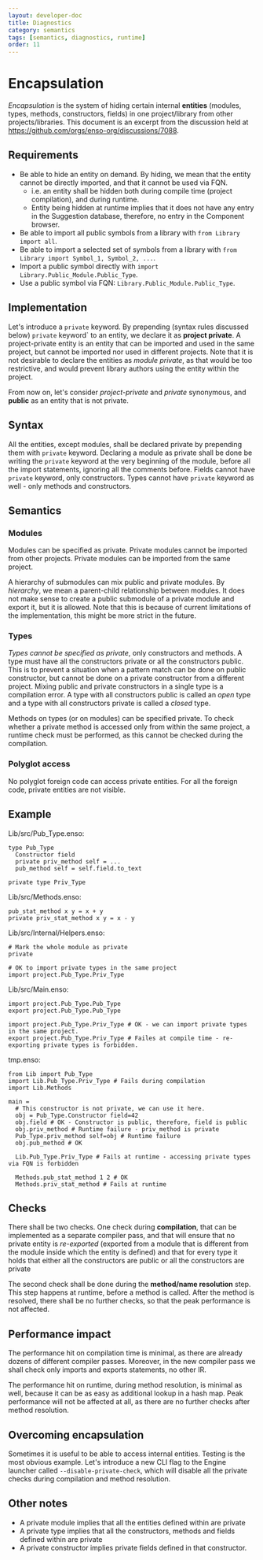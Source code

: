 ```yaml
---
layout: developer-doc
title: Diagnostics
category: semantics
tags: [semantics, diagnostics, runtime]
order: 11
---
```


# Encapsulation

_Encapsulation_ is the system of hiding certain internal **entities** (modules,
types, methods, constructors, fields) in one project/library from other
projects/libraries. This document is an excerpt from the discussion held at
https://github.com/orgs/enso-org/discussions/7088.

## Requirements

- Be able to hide an entity on demand. By hiding, we mean that the entity cannot
  be directly imported, and that it cannot be used via FQN.
  - i.e. an entity shall be hidden both during compile time (project
    compilation), and during runtime.
  - Entity being hidden at runtime implies that it does not have any entry in
    the Suggestion database, therefore, no entry in the Component browser.
- Be able to import all public symbols from a library with
  `from Library import all`.
- Be able to import a selected set of symbols from a library with
  `from Library import Symbol_1, Symbol_2, ...`.
- Import a public symbol directly with
  `import Library.Public_Module.Public_Type`.
- Use a public symbol via FQN: `Library.Public_Module.Public_Type`.

## Implementation

Let's introduce a `private` keyword. By prepending (syntax rules discussed
below) `private` keyword` to an entity, we declare it as **project private**. A
project-private entity is an entity that can be imported and used in the same
project, but cannot be imported nor used in different projects. Note that it is
not desirable to declare the entities as _module private_, as that would be too
restrictive, and would prevent library authors using the entity within the
project.

From now on, let's consider _project-private_ and _private_ synonymous, and
**public** as an entity that is not private.

## Syntax

All the entities, except modules, shall be declared private by prepending them
with `private` keyword. Declaring a module as private shall be done be writing
the `private` keyword at the very beginning of the module, before all the import
statements, ignoring all the comments before. Fields cannot have `private`
keyword, only constructors. Types cannot have `private` keyword as well - only
methods and constructors.

## Semantics

### Modules

Modules can be specified as private. Private modules cannot be imported from
other projects. Private modules can be imported from the same project.

A hierarchy of submodules can mix public and private modules. By _hierarchy_, we
mean a parent-child relationship between modules. It does not make sense to
create a public submodule of a private module and export it, but it is allowed.
Note that this is because of current limitations of the implementation, this
might be more strict in the future.

### Types

_Types cannot be specified as private_, only constructors and methods. A type
must have all the constructors private or all the constructors public. This is
to prevent a situation when a pattern match can be done on public constructor,
but cannot be done on a private constructor from a different project. Mixing
public and private constructors in a single type is a compilation error. A type
with all constructors public is called an _open_ type and a type with all
constructors private is called a _closed_ type.

Methods on types (or on modules) can be specified private. To check whether a
private method is accessed only from within the same project, a runtime check
must be performed, as this cannot be checked during the compilation.

### Polyglot access
No polyglot foreign code can access private entities. For all the foreign code,
private entities are not visible.

## Example

Lib/src/Pub_Type.enso:

```
type Pub_Type
  Constructor field
  private priv_method self = ...
  pub_method self = self.field.to_text

private type Priv_Type
```

Lib/src/Methods.enso:

```
pub_stat_method x y = x + y
private priv_stat_method x y = x - y
```

Lib/src/Internal/Helpers.enso:

```
# Mark the whole module as private
private

# OK to import private types in the same project
import project.Pub_Type.Priv_Type
```

Lib/src/Main.enso:

```
import project.Pub_Type.Pub_Type
export project.Pub_Type.Pub_Type

import project.Pub_Type.Priv_Type # OK - we can import private types in the same project.
export project.Pub_Type.Priv_Type # Failes at compile time - re-exporting private types is forbidden.
```

tmp.enso:

```
from Lib import Pub_Type
import Lib.Pub_Type.Priv_Type # Fails during compilation
import Lib.Methods

main =
  # This constructor is not private, we can use it here.
  obj = Pub_Type.Constructor field=42
  obj.field # OK - Constructor is public, therefore, field is public
  obj.priv_method # Runtime failure - priv_method is private
  Pub_Type.priv_method self=obj # Runtime failure
  obj.pub_method # OK

  Lib.Pub_Type.Priv_Type # Fails at runtime - accessing private types via FQN is forbidden

  Methods.pub_stat_method 1 2 # OK
  Methods.priv_stat_method # Fails at runtime
```

## Checks

There shall be two checks. One check during **compilation**, that can be
implemented as a separate compiler pass, and that will ensure that no private
entity is _re-exported_ (exported from a module that is different from the
module inside which the entity is defined) and that for every type it holds that
either all the constructors are public or all the constructors are private

The second check shall be done during the **method/name resolution** step. This
step happens at runtime, before a method is called. After the method is
resolved, there shall be no further checks, so that the peak performance is not
affected.

## Performance impact

The performance hit on compilation time is minimal, as there are already dozens
of different compiler passes. Moreover, in the new compiler pass we shall check
only imports and exports statements, no other IR.

The performance hit on runtime, during method resolution, is minimal as well,
because it can be as easy as additional lookup in a hash map. Peak performance
will not be affected at all, as there are no further checks after method
resolution.

## Overcoming encapsulation

Sometimes it is useful to be able to access internal entities. Testing is the
most obvious example. Let's introduce a new CLI flag to the Engine launcher
called `--disable-private-check`, which will disable all the private checks
during compilation and method resolution.

## Other notes

- A private module implies that all the entities defined within are private
- A private type implies that all the constructors, methods and fields defined
  within are private
- A private constructor implies private fields defined in that constructor.
